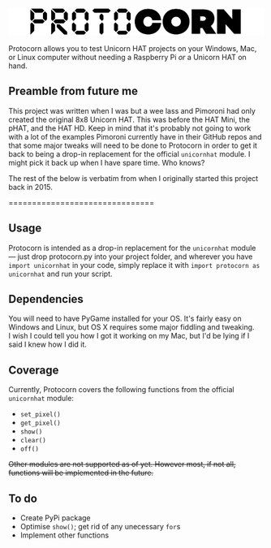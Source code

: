 ![Protocorn](protocorn_logo.png)

Protocorn allows you to test Unicorn HAT projects on your Windows, Mac, or Linux computer without needing a Raspberry Pi *or* a Unicorn HAT on hand.

## Preamble from future me

This project was written when I was but a wee lass and Pimoroni had only created the original 8x8 Unicorn HAT. This was before the HAT Mini, the pHAT, and the HAT HD. Keep in mind that it's probably not going to work with a lot of the examples Pimoroni currently have in their GitHub repos and that some major tweaks will need to be done to Protocorn in order to get it back to being a drop-in replacement for the official `unicornhat` module. I might pick it back up when I have spare time. Who knows?

The rest of the below is verbatim from when I originally started this project back in 2015.

===============================

## Usage
Protocorn is intended as a drop-in replacement for the `unicornhat` module — just drop protocorn.py into your project folder, and wherever you have `import unicornhat` in your code, simply replace it with `import protocorn as unicornhat` and run your script.

## Dependencies
You will need to have PyGame installed for your OS. It's fairly easy on Windows and Linux, but OS X requires some major fiddling and tweaking.  
I wish I could tell you how I got it working on my Mac, but I'd be lying if I said I knew how I did it.

## Coverage
Currently, Protocorn covers the following functions from the official `unicornhat` module:

 * `set_pixel()`
 * `get_pixel()`
 * `show()`
 * `clear()`
 * `off()`

~~Other modules are not supported as of yet. However most, if not all, functions will be implemented in the future.~~

## To do
* Create PyPi package
* Optimise `show()`; get rid of any unecessary `for`s
* Implement other functions
